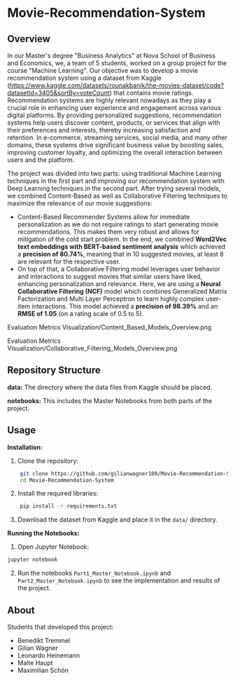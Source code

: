 # Movie-Recommendation-System

## Overview
In our Master's degree "Business Analytics" at Nova School of Business and Economics, we, a team of 5 students, worked on a group project for the course "Machine Learning". Our objective was to develop a movie recommendation system using a dataset from Kaggle (https://www.kaggle.com/datasets/rounakbanik/the-movies-dataset/code?datasetId=3405&sortBy=voteCount) that contains movie ratings. Recommendation systems are highly relevant nowadays as they play a crucial role in enhancing user experience and engagement across various digital platforms. By providing personalized suggestions, recommendation systems help users discover content, products, or services that align with their preferences and interests, thereby increasing satisfaction and retention. In e-commerce, streaming services, social media, and many other domains, these systems drive significant business value by boosting sales, improving customer loyalty, and optimizing the overall interaction between users and the platform.

The project was divided into two parts: using traditional Machine Learning techniques in the first part and improving our recommendation system with Deep Learning techniques in the second part. After trying several models, we combined Content-Based as well as Collaborative Filtering techniques to maximize the relevance of our movie suggestions:
- Content-Based Recommender Systems allow for immediate personalization as we do not require ratings to start generating movie recommendations. This makes them very robust and allows for mitigation of the cold start problem. In the end, we combined **Word2Vec text embeddings with BERT-based sentiment analysis** which achieved a **precision of 80.74%**, meaning that in 10 suggested movies, at least 8 are relevant for the respective user.
- On top of that, a Collaborative Filtering model leverages user behavior and interactions to suggest movies that similar users have liked, enhancing personalization and relevance. Here, we are using a **Neural Collaborative Filtering (NCF)** model which combines Generalized Matrix Factorization and Multi Layer Perceptron to learn highly complex user-item interactions. This model achieved a **precision of 98.39%** and an **RMSE of 1.05** (on a rating scale of 0.5 to 5).

Evaluation Metrics Visualization/Content_Based_Models_Overview.png

Evaluation Metrics Visualization/Collaborative_Filtering_Models_Overview.png

## Repository Structure
**data:**
The directory where the data files from Kaggle should be placed.

**notebooks:**
This includes the Master Notebooks from both parts of the project.

## Usage
**Installation:**
1. Clone the repository:
```sh
    git clone https://github.com/gilianwagner100/Movie-Recommendation-System.git
    cd Movie-Recommendation-System
```
2. Install the required libraries:
```sh
    pip install -r requirements.txt
```
3. Download the dataset from Kaggle and place it in the `data/` directory.

**Running the Notebooks:**
1. Open Jupyter Notebook:
```sh
jupyter notebook
```

2. Run the notebooks `Part1_Master_Notebook.ipynb` and `Part2_Master_Notebook.ipynb` to see the implementation and results of the project.

## About
Students that developed this project:
- Benedikt Tremmel
- Gilian Wagner
- Leonardo Heinemann
- Malte Haupt
- Maximilian Schön
